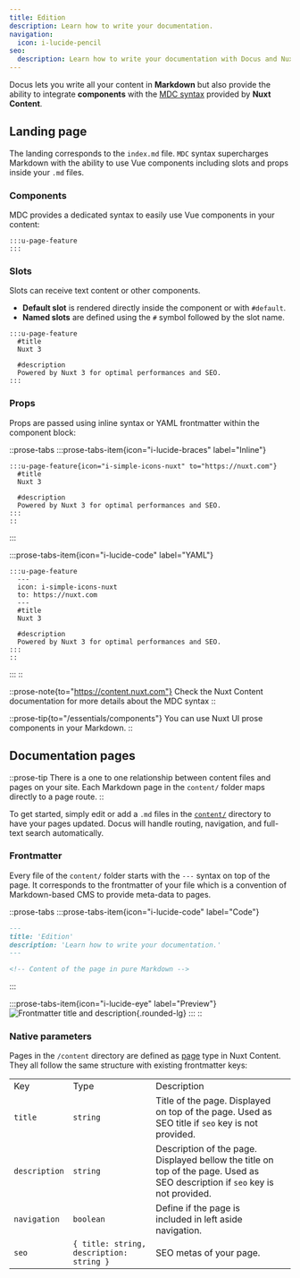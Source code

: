 ```yaml
---
title: Edition
description: Learn how to write your documentation.
navigation:
  icon: i-lucide-pencil
seo:
  description: Learn how to write your documentation with Docus and Nuxt Content.
---
```


Docus lets you write all your content in **Markdown** but also provide the ability to integrate **components** with the [MDC syntax](https://content.nuxt.com/docs/files/markdown#mdc-syntax) provided by **Nuxt Content**.

## Landing page

The landing corresponds to the `index.md` file. `MDC` syntax supercharges Markdown with the ability to use Vue components including slots and props inside your `.md` files.

### Components

MDC provides a dedicated syntax to easily use Vue components in your content:

```mdc [content/index.md]
:::u-page-feature
:::
```

### Slots

Slots can receive text content or other components.

- **Default slot** is rendered directly inside the component or with `#default`.
- **Named slots** are defined using the `#` symbol followed by the slot name.

```mdc [index.md]
:::u-page-feature
  #title
  Nuxt 3
  
  #description
  Powered by Nuxt 3 for optimal performances and SEO.
:::
```

### Props

Props are passed using inline syntax or YAML frontmatter within the component block:

::prose-tabs
  :::prose-tabs-item{icon="i-lucide-braces" label="Inline"}
  ```mdc [index.md]
  :::u-page-feature{icon="i-simple-icons-nuxt" to="https://nuxt.com"}
    #title
    Nuxt 3
    
    #description
    Powered by Nuxt 3 for optimal performances and SEO.
  :::
  ::
  ```
  :::

  :::prose-tabs-item{icon="i-lucide-code" label="YAML"}
  ```mdc [index.md]
  :::u-page-feature
    ---
    icon: i-simple-icons-nuxt
    to: https://nuxt.com
    ---
    #title
    Nuxt 3
    
    #description
    Powered by Nuxt 3 for optimal performances and SEO.
  :::
  ::
  ```
  :::
::

::prose-note{to="https://content.nuxt.com"}
Check the Nuxt Content documentation for more details about the MDC syntax
::

::prose-tip{to="/essentials/components"}
You can use Nuxt UI prose components in your Markdown.
::

## Documentation pages

::prose-tip
There is a one to one relationship between content files and pages on your site. Each Markdown page in the `content/` folder maps directly to a page route.
::

To get started, simply edit or add a `.md` files in the [`content/`](https://content.nuxt.com/usage/content-directory) directory to have your pages updated. Docus will handle routing, navigation, and full-text search automatically.

### Frontmatter

Every file of the `content/` folder starts with the `---` syntax on top of the page. It corresponds to the frontmatter of your file which is a convention of Markdown-based CMS to provide meta-data to pages.

::prose-tabs
  :::prose-tabs-item{icon="i-lucide-code" label="Code"}
  ```md [content/getting-started/usage.md]
  ---
  title: 'Edition'
  description: 'Learn how to write your documentation.'
  ---
  
  <!-- Content of the page in pure Markdown -->
  ```
  :::

  :::prose-tabs-item{icon="i-lucide-eye" label="Preview"}
  ![Frontmatter title and description](/frontmatter-preview-title-description.png){.rounded-lg}
  :::
::

### Native parameters

Pages in the `/content` directory are defined as [page](https://content.nuxt.com/docs/collections/types#page-type) type in Nuxt Content. They all follow the same structure with existing frontmatter keys:

|               |                                          |                                                                                                                               |   |
| ------------- | ---------------------------------------- | ----------------------------------------------------------------------------------------------------------------------------- | - |
| Key           | Type                                     | Description                                                                                                                   |   |
| `title`       | `string`                                 | Title of the page. Displayed on top of the page. Used as SEO title if `seo` key is not provided.                              |   |
| `description` | `string`                                 | Description of the page. Displayed bellow the title on top of the page. Used as SEO description if `seo` key is not provided. |   |
| `navigation`  | `boolean`                                | Define if the page is included in left aside navigation.                                                                      |   |
| `seo`         | `{ title: string, description: string }` | SEO metas of your page.                                                                                                       |   |

